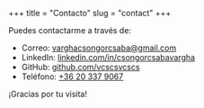 +++
title = "Contacto"
slug = "contact"
+++

Puedes contactarme a través de:

- Correo: [varghacsongorcsaba@gmail.com](mailto:varghacsongorcsaba@gmail.com)
- LinkedIn: [linkedin.com/in/csongorcsabavargha](https://www.linkedin.com/in/csongorcsabavargha/)
- GitHub: [github.com/vcscsvcscs](https://github.com/vcscsvcscs)
- Teléfono: [+36 20 337 9067](tel:+36203379067)

¡Gracias por tu visita! 